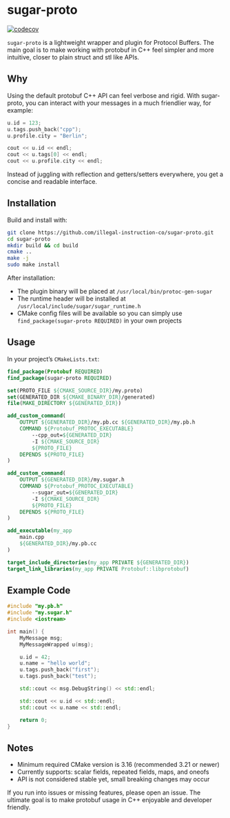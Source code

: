 # sugar-proto

[![codecov](https://codecov.io/gh/illegal-instruction-co/sugar-proto/branch/main/graph/badge.svg)](https://codecov.io/gh/illegal-instruction-co/sugar-proto)

`sugar-proto` is a lightweight wrapper and plugin for Protocol Buffers. The main goal is to make working with protobuf in C++ feel simpler and more intuitive, closer to plain struct and stl like APIs.  

## Why
Using the default protobuf C++ API can feel verbose and rigid. With sugar-proto, you can interact with your messages in a much friendlier way, for example:

```cpp
u.id = 123;
u.tags.push_back("cpp");
u.profile.city = "Berlin";

cout << u.id << endl;
cout << u.tags[0] << endl;
cout << u.profile.city << endl;
```  

Instead of juggling with reflection and getters/setters everywhere, you get a concise and readable interface.  

## Installation

Build and install with:

```bash
git clone https://github.com/illegal-instruction-co/sugar-proto.git
cd sugar-proto
mkdir build && cd build
cmake ..
make -j
sudo make install
```

After installation:  
- The plugin binary will be placed at `/usr/local/bin/protoc-gen-sugar`  
- The runtime header will be installed at `/usr/local/include/sugar/sugar_runtime.h`  
- CMake config files will be available so you can simply use `find_package(sugar-proto REQUIRED)` in your own projects  

## Usage

In your project’s `CMakeLists.txt`:

```cmake
find_package(Protobuf REQUIRED)
find_package(sugar-proto REQUIRED)

set(PROTO_FILE ${CMAKE_SOURCE_DIR}/my.proto)
set(GENERATED_DIR ${CMAKE_BINARY_DIR}/generated)
file(MAKE_DIRECTORY ${GENERATED_DIR})

add_custom_command(
    OUTPUT ${GENERATED_DIR}/my.pb.cc ${GENERATED_DIR}/my.pb.h
    COMMAND ${Protobuf_PROTOC_EXECUTABLE}
        --cpp_out=${GENERATED_DIR}
        -I ${CMAKE_SOURCE_DIR}
        ${PROTO_FILE}
    DEPENDS ${PROTO_FILE}
)

add_custom_command(
    OUTPUT ${GENERATED_DIR}/my.sugar.h
    COMMAND ${Protobuf_PROTOC_EXECUTABLE}
        --sugar_out=${GENERATED_DIR}
        -I ${CMAKE_SOURCE_DIR}
        ${PROTO_FILE}
    DEPENDS ${PROTO_FILE}
)

add_executable(my_app
    main.cpp
    ${GENERATED_DIR}/my.pb.cc
)

target_include_directories(my_app PRIVATE ${GENERATED_DIR})
target_link_libraries(my_app PRIVATE Protobuf::libprotobuf)
```

## Example Code

```cpp
#include "my.pb.h"
#include "my.sugar.h"
#include <iostream>

int main() {
    MyMessage msg;
    MyMessageWrapped u(msg);

    u.id = 42;
    u.name = "hello world";
    u.tags.push_back("first");
    u.tags.push_back("test");

    std::cout << msg.DebugString() << std::endl;

    std::cout << u.id << std::endl;
    std::cout << u.name << std::endl;

    return 0;
}
```

## Notes

- Minimum required CMake version is 3.16 (recommended 3.21 or newer)  
- Currently supports: scalar fields, repeated fields, maps, and oneofs  
- API is not considered stable yet, small breaking changes may occur  

If you run into issues or missing features, please open an issue. The ultimate goal is to make protobuf usage in C++ enjoyable and developer friendly.